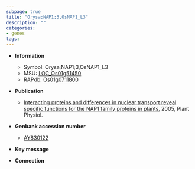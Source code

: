 ```yaml
---
subpage: true
title: "Orysa;NAP1;3,OsNAP1_L3"
description: ""
categories:
- genes
tags: 
---
```


* **Information**  
    + Symbol: Orysa;NAP1;3,OsNAP1_L3  
    + MSU: [LOC_Os01g51450](http://rice.plantbiology.msu.edu/cgi-bin/ORF_infopage.cgi?orf=LOC_Os01g51450)  
    + RAPdb: [Os01g0711800](http://rapdb.dna.affrc.go.jp/viewer/gbrowse_details/irgsp1?name=Os01g0711800)  

* **Publication**  
    + [Interacting proteins and differences in nuclear transport reveal specific functions for the NAP1 family proteins in plants](http://www.ncbi.nlm.nih.gov/pubmed?term=Interacting+proteins+and+differences+in+nuclear+transport+reveal+specific+functions+for+the+NAP1+family+proteins+in+plants%5BTitle%5D), 2005, Plant Physiol.

* **Genbank accession number**  
    + [AY830122](http://www.ncbi.nlm.nih.gov/nuccore/AY830122)

* **Key message**  

* **Connection**  



